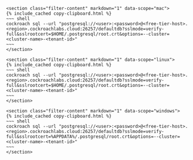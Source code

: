     <section class="filter-content" markdown="1" data-scope="mac">
    {% include_cached copy-clipboard.html %}
    ~~~ shell
    cockroach sql --url "postgresql://<user>:<password>@<free-tier-host>.<region>.cockroachlabs.cloud:26257/defaultdb?sslmode=verify-full&sslrootcert=$HOME/.postgresql/root.crt&options=--cluster=<cluster-name>-<tenant-id>"
    ~~~
    </section>

    <section class="filter-content" markdown="1" data-scope="linux">
    {% include_cached copy-clipboard.html %}
    ~~~ shell
    cockroach sql --url "postgresql://<user>:<password>@<free-tier-host>.<region>.cockroachlabs.cloud:26257/defaultdb?sslmode=verify-full&sslrootcert=$HOME/.postgresql/root.crt&options=--cluster=<cluster-name>-<tenant-id>"
    ~~~
    </section>

    <section class="filter-content" markdown="1" data-scope="windows">
    {% include_cached copy-clipboard.html %}
    ~~~ shell
    cockroach sql --url "postgresql://<user>:<password>@<free-tier-host>.<region>.cockroachlabs.cloud:26257/defaultdb?sslmode=verify-full&sslrootcert=%APPDATA%/.postgresql/root.crt&options=--cluster=<cluster-name>-<tenant-id>"
    ~~~
    </section>